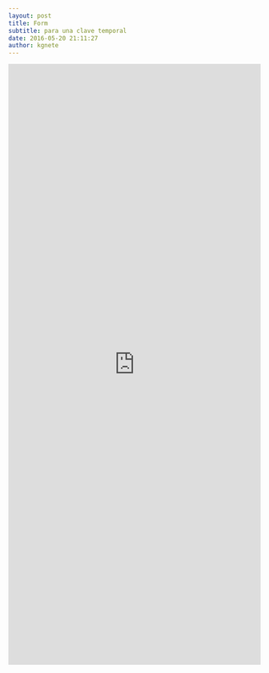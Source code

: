 ```yaml
---
layout: post
title: Form
subtitle: para una clave temporal
date: 2016-05-20 21:11:27
author: kgnete
---
```

<embed
 src="https://docs.google.com/forms/d/e/1FAIpQLSeiyVYdT5DH0FtD70YmAXLHgjsiFtKWYfR9b9I9QpMm47-lGw/viewform" style="border-width:0" width="100%" height="1200" frameborder="0" scrolling="no">
